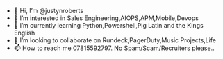 - 👋 Hi, I’m @justynroberts
- 👀 I’m interested in Sales Engineering,AIOPS,APM,Mobile,Devops
- 🌱 I’m currently learning Python,Powershell,Pig Latin and the Kings English
- 💞️ I’m looking to collaborate on Rundeck,PagerDuty,Music Projects,Life
- 📫 How to reach me 07815592797. No Spam/Scam/Recruiters please.. 

<!---
justynroberts/justynroberts is a ✨ special ✨ repository because its `README.md` (this file) appears on your GitHub profile.
You can click the Preview link to take a look at your changes.
--->
